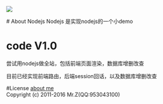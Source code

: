 <p><img src="http://wuzuoyi.com/123.png"></p>
# About Nodejs
 Nodejs 是实现nodejs的一个小demo

# code V1.0
<p>尝试用nodejs做全站，包括前端页面渲染，数据库增删改查</p>
<p>目前已经实现前端路由，后端session回话，以及数据库增删改查</p>

#License
<a href="http://www.webnpm.com/">about me</a><br/>
Copyright (c) 2011-2016 Mr.Z(QQ:953043100)

